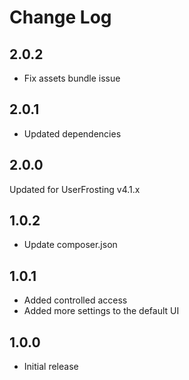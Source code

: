 # Change Log

## 2.0.2
- Fix assets bundle issue

## 2.0.1
- Updated dependencies

## 2.0.0
Updated for UserFrosting v4.1.x

## 1.0.2
- Update composer.json

## 1.0.1
- Added controlled access
- Added more settings to the default UI

## 1.0.0
- Initial release

